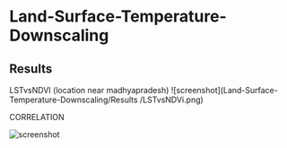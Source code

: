 # Land-Surface-Temperature-Downscaling

## Results

LSTvsNDVI (location near madhyapradesh)
![screenshot](Land-Surface-Temperature-Downscaling/Results
/LSTvsNDVi.png)

CORRELATION


![screenshot](goodcorr.png)
